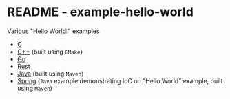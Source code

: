 # README - example-hello-world
Various "Hello World!" examples

* [C](src/c)
* [C++](src/cpp/README.md) (built using `CMake`)
* [Go](src/Go/)
* [Rust](src/rust/)
* [Java](src/java/) (built using `Maven`)
* [Spring](src/spring/) (`Java` example demonstrating IoC on "Hello World" example, built using `Maven`)